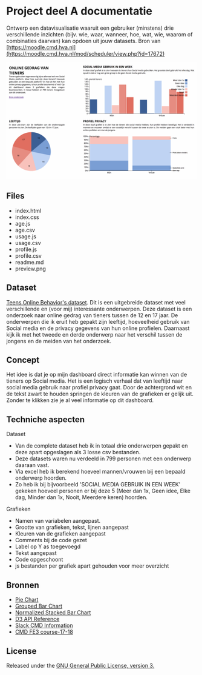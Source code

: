 # Project deel A documentatie

Ontwerp een datavisualisatie waaruit een gebruiker (minstens) drie verschillende inzichten (bijv. wie, waar, wanneer, hoe, wat, wie, waarom of combinaties daarvan)
kan opdoen uit jouw datasets. Bron van [https://moodle.cmd.hva.nl](https://moodle.cmd.hva.nl/mod/scheduler/view.php?id=17672)

![cover](preview.png)

## Files
* index.html
* index.css
* age.js
* age.csv
* usage.js
* usage.csv
* profile.js
* profile.csv
* readme.md
* preview.png

## Dataset

[Teens Online Behavior's dataset](https://bigml.com/dashboard/dataset/59faf2a6af447f4e92001386).
Dit is een uitgebreide dataset met veel verschillende en (voor mij) interessante onderwerpen. Deze dataset is een onderzoek naar 
online gedrag van tieners tussen de 12 en 17 jaar. De onderwerpen die ik eruit heb gepakt zijn leeftijd, hoeveelheid gebruik van Social media 
en de privacy gegevens van hun online profielen. Daarnaast kijk ik met het tweede en derde onderwerp naar het verschil tussen de 
jongens en de meiden van het onderzoek.

## Concept

Het idee is dat je op mijn dashboard direct informatie kan winnen van de tieners op Social media. Het is een logisch verhaal dat van
leeftijd naar social media gebruik naar profiel privacy gaat. Door de achtergrond wit en de tekst zwart te houden springen de kleuren van de
grafieken er gelijk uit. Zonder te klikken zie je al veel informatie op dit dashboard.

## Techniche aspecten

Dataset
* Van de complete dataset heb ik in totaal drie onderwerpen gepakt en deze apart opgeslagen als 3 losse csv bestanden.
* Deze datasets waren nu verdeeld in 799 personen met een onderwerp daaraan vast.
* Via excel heb ik berekend hoeveel mannen/vrouwen bij een bepaald onderwerp hoorden. 
* Zo heb ik bij bijvoorbeeld 'SOCIAL MEDIA GEBRUIK IN EEN WEEK' gekeken hoeveel personen er bij deze 5 (Meer dan 1x, Geen idee, Elke dag, Minder dan 1x, Nooit, Meerdere keren) hoorden.

Grafieken
* Namen van variabelen aangepast.
* Grootte van grafieken, tekst, lijnen aangepast
* Kleuren van de grafieken aangepast
* Comments bij de code gezet
* Label op Y as toegevoegd
* Tekst aangepast
* Code opgeschoont
* js bestanden per grafiek apart gehouden voor meer overzicht

## Bronnen

* [Pie Chart](https://bl.ocks.org/mbostock/3887235)
* [Grouped Bar Chart](https://bl.ocks.org/mbostock/3887051)
* [Normalized Stacked Bar Chart](https://bl.ocks.org/mbostock/3886394)
* [D3 API Reference](https://github.com/d3/d3/blob/master/API.md#time-formats-d3-time-format)
* [Slack CMD Information](https://cmdinformationdesign.slack.com/messages/C6X4TNPQA/)
* [CMD FE3 course-17-18](https://github.com/cmda-fe3/course-17-18/blob/master/class-1.md)

## License 

Released under the [GNU General Public License, version 3.](https://opensource.org/licenses/GPL-3.0)
